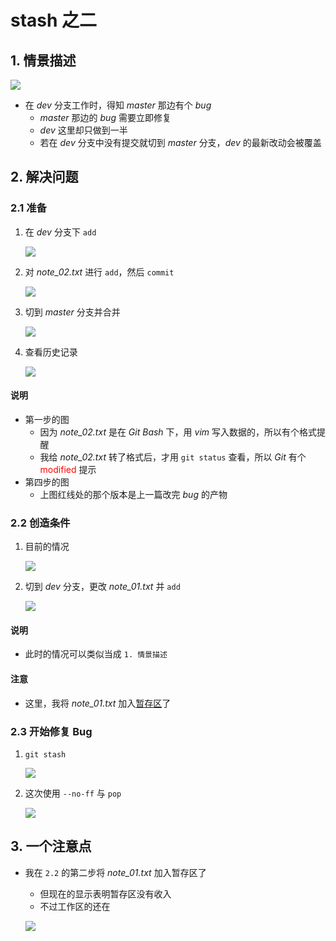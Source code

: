 # stash 之二

## 1. 情景描述

![](.\imgs\26-01_assumption_status.png)

- 在 *dev* 分支工作时，得知 *master* 那边有个 *bug*
    - *master* 那边的 *bug* 需要立即修复
    - *dev* 这里却只做到一半
    - 若在 *dev* 分支中没有提交就切到 *master* 分支，*dev* 的最新改动会被覆盖

## 2. 解决问题

### 2.1 准备

1. 在 *dev* 分支下 `add`

    ![](./imgs/26-02_add&status.png)

2. 对 *note_02.txt* 进行 `add`，然后 `commit`

    ![](./imgs/26-03_commit&status.png)

3. 切到 *master* 分支并合并

    ![](./imgs/26-04_checkout&merge.png)

4. 查看历史记录

    ![](./imgs/26-05_git_log_--oneline_--graph.png)

#### 说明

- 第一步的图
    - 因为 *note_02.txt* 是在 *Git Bash* 下，用 *vim* 写入数据的，所以有个格式提醒
    - 我给 *note_02.txt* 转了格式后，才用 `git status` 查看，所以 *Git* 有个 <font color="red">modified</font> 提示
- 第四步的图
    - 上图红线处的那个版本是上一篇改完 *bug* 的产物

### 2.2 创造条件

1. 目前的情况

    ![](./imgs/26-06_now_status.png)

2. 切到 *dev* 分支，更改 *note_01.txt* 并 `add`

    ![](./imgs/26-07_checkout&add.png)

#### 说明

- 此时的情况可以类似当成 `1. 情景描述`

#### 注意

- 这里，我将 *note_01.txt* 加入<u>暂存区</u>了

### 2.3 开始修复 Bug

1. `git stash`

    ![](./imgs/26-08_stash&checkout&commit.png)

2. 这次使用 `--no-ff` 与 `pop`

    ![](./imgs/26-09_--no-ff&pop.png)

## 3. 一个注意点

- 我在 `2.2` 的第二步将 *note_01.txt* 加入暂存区了
    - 但现在的显示表明暂存区没有收入
    - 不过工作区的还在

    ![](./imgs/26-10_git_status_-s.png)